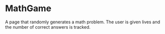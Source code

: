 # MathGame
A page that randomly generates a math problem. The user is given lives and the number of correct answers is tracked.
